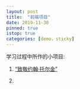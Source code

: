 ```yaml
---
layout: post
title:  "前端项目"
date: 2019-11-30
pinned: true
istop: true
categories: [demo，sticky]
---
```

<html>
<body>
学习过程中所作的小项目:
<ol>
<li><a href="https://akayi07.github.io/TributePage1/" target="_blank">“致敬约翰·托尔金”<a><li>
<ol>

